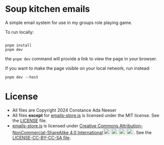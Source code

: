 # Soup kitchen emails

A simple email system for use in my groups role playing game.

To run locally:

```shell

pnpm install
pnpm dev

```
the `pnpm dev` command will provide a link to view the page in your browser. 

If you want to make the page visible on your local network, run instead:

```shell
pnpm dev --host
```

# License

* All files are Copyright 2024 Constance Ada Neeser
* All files **except** for [emails-store.js][emails] is licensed under the MIT license. See
  the [LICENSE](LICENSE) file.
* [emails-store.js][emails] is licensed under 
  [Creative Commons Attribution-NonCommercial-ShareAlike 4.0 International<img style="height:22px!important;margin-left:3px;vertical-align:text-bottom;" src="https://mirrors.creativecommons.org/presskit/icons/cc.svg?ref=chooser-v1" alt=""><img style="height:22px!important;margin-left:3px;vertical-align:text-bottom;" src="https://mirrors.creativecommons.org/presskit/icons/by.svg?ref=chooser-v1" alt=""><img style="height:22px!important;margin-left:3px;vertical-align:text-bottom;" src="https://mirrors.creativecommons.org/presskit/icons/nc.svg?ref=chooser-v1" alt=""><img style="height:22px!important;margin-left:3px;vertical-align:text-bottom;" src="https://mirrors.creativecommons.org/presskit/icons/sa.svg?ref=chooser-v1" alt="">][CCBYSA]. 
  See the [LICENSE-CC-BY-CC-SA file](LICENSE-CC-BY-NC-SA).


[emails]: src/emails-store.js
[CCBYSA]: https://creativecommons.org/licenses/by-nc-sa/4.0/?ref=chooser-v1